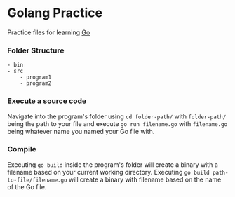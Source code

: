 # Golang Practice

Practice files for learning [Go](https://golang.org/)

### Folder Structure

```
- bin
- src
    - program1
    - program2
```

### Execute a source code

Navigate into the program's folder using `cd folder-path/` with `folder-path/` being the path to your file and execute `go run filename.go` with `filename.go` being whatever name you named your Go file with.

### Compile

Executing `go build` inside the program's folder will create a binary with a filename based on your current working directory.
Executing `go build path-to-file/filename.go` will create a binary with filename based on the name of the Go file.
